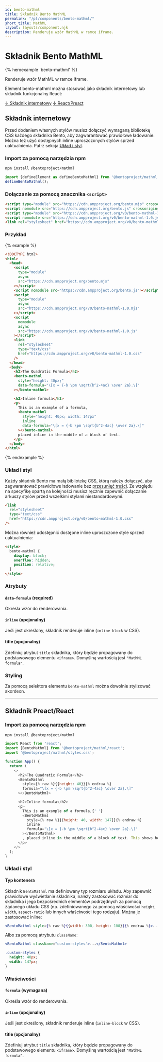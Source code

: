 ```yaml
---
id: bento-mathml
title: Składnik Bento MathML
permalink: "/pl/components/bento-mathml/"
short_title: MathML
layout: layouts/component.njk
description: Renderuje wzór MathML w ramce iframe.
---
```


# Składnik Bento MathML

{% heroexample 'bento-mathml' %}

Renderuje wzór MathML w ramce iframe.

<div class="bd-usage bd-card bd-card--light-sea-green">   <p>Element bento-mathml można stosować jako składnik internetowy lub składnik funkcjonalny React:</p>   <a class="bd-button" href="#web-component">↓ Składnik internetowy</a>   <a class="bd-button" href="#preact%2Freact-component">↓ React/Preact</a>
</div>

## Składnik internetowy

Przed dodaniem własnych stylów musisz dołączyć wymaganą bibliotekę CSS każdego składnika Bento, aby zagwarantować prawidłowe ładowanie. Można też użyć dostępnych inline uproszczonych stylów sprzed uaktualnienia. Patrz sekcja [Układ i styl](#layout-and-style).

### Import za pomocą narzędzia npm

```bash
npm install @bentoproject/mathml
```

```javascript
import {defineElement as defineBentoMathml} from '@bentoproject/mathml';
defineBentoMathml();
```

### Dołączanie za pomocą znacznika `<script>`

```html
<script type="module" src="https://cdn.ampproject.org/bento.mjs" crossorigin="anonymous"></script>
<script nomodule src="https://cdn.ampproject.org/bento.js" crossorigin="anonymous"></script>
<script type="module" src="https://cdn.ampproject.org/v0/bento-mathml-1.0.mjs" crossorigin="anonymous"></script>
<script nomodule src="https://cdn.ampproject.org/v0/bento-mathml-1.0.js" crossorigin="anonymous"></script>
<link rel="stylesheet" href="https://cdn.ampproject.org/v0/bento-mathml-1.0.css" crossorigin="anonymous">
```

### Przykład

{% example %}

```html
<!DOCTYPE html>
<html>
  <head>
    <script
      type="module"
      async
      src="https://cdn.ampproject.org/bento.mjs"
    ></script>
    <script nomodule src="https://cdn.ampproject.org/bento.js"></script>
    <script
      type="module"
      async
      src="https://cdn.ampproject.org/v0/bento-mathml-1.0.mjs"
    ></script>
    <script
      nomodule
      async
      src="https://cdn.ampproject.org/v0/bento-mathml-1.0.js"
    ></script>
    <link
      rel="stylesheet"
      type="text/css"
      href="https://cdn.ampproject.org/v0/bento-mathml-1.0.css"
    />
  </head>
  <body>
    <h2>The Quadratic Formula</h2>
    <bento-mathml
      style="height: 40px;"
      data-formula="\[x = {-b \pm \sqrt{b^2-4ac} \over 2a}.\]"
    ></bento-mathml>

    <h2>Inline formula</h2>
    <p>
      This is an example of a formula,
      <bento-mathml
        style="height: 40px; width: 147px"
        inline
        data-formula="\[x = {-b \pm \sqrt{b^2-4ac} \over 2a}.\]"
      ></bento-mathml>
      placed inline in the middle of a block of text.
    </p>
  </body>
</html>
```

{% endexample %}

### Układ i styl

Każdy składnik Bento ma małą bibliotekę CSS, którą należy dołączyć, aby zagwarantować prawidłowe ładowanie bez [przesunięć treści](https://web.dev/cls/). Ze względu na specyfikę opartą na kolejności musisz ręcznie zapewnić dołączanie arkuszy stylów przed wszelkimi stylami niestandardowymi.

```html
<link
  rel="stylesheet"
  type="text/css"
  href="https://cdn.ampproject.org/v0/bento-mathml-1.0.css"
/>
```

Można również udostępnić dostępne inline uproszczone style sprzed uaktualnienia:

```html
<style>
  bento-mathml {
    display: block;
    overflow: hidden;
    position: relative;
  }
</style>
```

### Atrybuty

#### `data-formula` (required)

Określa wzór do renderowania.

#### `inline` (opcjonalny)

Jeśli jest określony, składnik renderuje inline (`inline-block` w CSS).

#### title (opcjonalny)

Zdefiniuj atrybut `title` składnika, który będzie propagowany do podstawowego elementu `<iframe>`. Domyślną wartością jest `"MathML formula"`.

### Styling

Za pomocą selektora elementu `bento-mathml` można dowolnie stylizować akordeon.

---

## Składnik Preact/React

### Import za pomocą narzędzia npm

```bash
npm install @bentoproject/mathml
```

```javascript
import React from 'react';
import {BentoMathml} from '@bentoproject/mathml/react';
import '@bentoproject/mathml/styles.css';

function App() {
  return (
    <>
      <h2>The Quadratic Formula</h2>
      <BentoMathml
        style={% raw %}{{height: 40}}{% endraw %}
        formula="\[x = {-b \pm \sqrt{b^2-4ac} \over 2a}.\]"
      ></BentoMathml>

      <h2>Inline formula</h2>
      <p>
        This is an example of a formula,{' '}
        <BentoMathml
          style={% raw %}{{height: 40, width: 147}}{% endraw %}
          inline
          formula="\[x = {-b \pm \sqrt{b^2-4ac} \over 2a}.\]"
        ></BentoMathml>
        , placed inline in the middle of a block of text. This shows how the formula will fit inside a block of text and can be styled with CSS.
      </p>
    </>
  );
}
```

### Układ i styl

#### Typ kontenera

Składnik `BentoMathml` ma definiowany typ rozmiaru układu. Aby zapewnić prawidłowe wyświetlanie składnika, należy zastosować rozmiar do składnika i jego bezpośrednich elementów podrzędnych za pomocą żądanego układu CSS (np. zdefiniowanego za pomocą właściwości `height`, `width`, `aspect-ratio` lub innych właściwości tego rodzaju). Można je zastosować inline:

```jsx
<BentoMathml style={% raw %}{{width: 300, height: 100}}{% endraw %}>...</BentoMathml>
```

Albo za pomocą atrybutu `className`:

```jsx
<BentoMathml className="custom-styles">...</BentoMathml>
```

```css
.custom-styles {
  height: 40px;
  width: 147px;
}
```

### Właściwości

#### `formula` (wymagana)

Określa wzór do renderowania.

#### `inline` (opcjonalny)

Jeśli jest określony, składnik renderuje inline (`inline-block` w CSS).

#### title (opcjonalny)

Zdefiniuj atrybut `title` składnika, który będzie propagowany do podstawowego elementu `<iframe>`. Domyślną wartością jest `"MathML formula"`.
